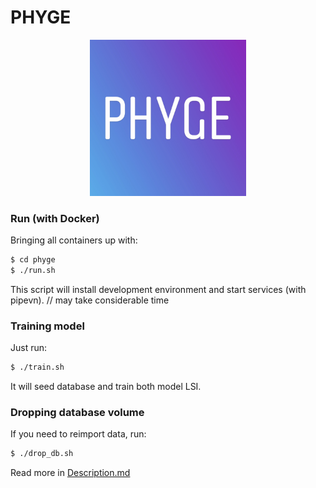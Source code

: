 # PHYGE
<p align="center"> <img src="./icon.jpg" width="250"> </p>

### Run (with Docker)

Bringing all containers up with:

```sh
$ cd phyge
$ ./run.sh
```
This script will install development environment and start services (with pipevn). // may take considerable time

### Training model

Just run:

```sh
$ ./train.sh
```

It will seed database and train both model LSI.
### Dropping database volume

If you need to reimport data, run:

```sh
$ ./drop_db.sh
```

Read more in [Description.md](./app/Description.md)
